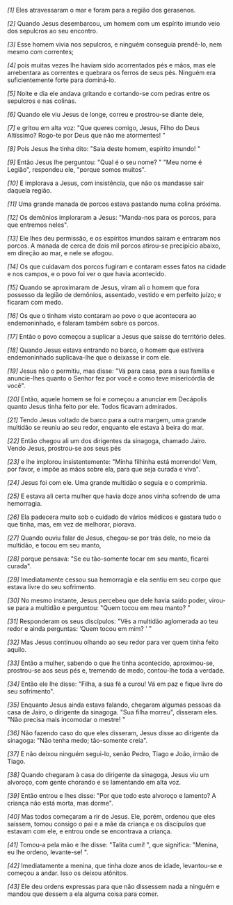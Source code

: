 *[1]* Eles atravessaram o mar e foram para a região dos gerasenos.

*[2]* Quando Jesus desembarcou, um homem com um espírito imundo veio dos sepulcros ao seu encontro.

*[3]* Esse homem vivia nos sepulcros, e ninguém conseguia prendê-lo, nem mesmo com correntes;

*[4]* pois muitas vezes lhe haviam sido acorrentados pés e mãos, mas ele arrebentara as correntes e quebrara os ferros de seus pés. Ninguém era suficientemente forte para dominá-lo.

*[5]* Noite e dia ele andava gritando e cortando-se com pedras entre os sepulcros e nas colinas.

*[6]* Quando ele viu Jesus de longe, correu e prostrou-se diante dele,

*[7]* e gritou em alta voz: "Que queres comigo, Jesus, Filho do Deus Altíssimo? Rogo-te por Deus que não me atormentes! "

*[8]* Pois Jesus lhe tinha dito: "Saia deste homem, espírito imundo! "

*[9]* Então Jesus lhe perguntou: "Qual é o seu nome? " "Meu nome é Legião", respondeu ele, "porque somos muitos".

*[10]* E implorava a Jesus, com insistência, que não os mandasse sair daquela região.

*[11]* Uma grande manada de porcos estava pastando numa colina próxima.

*[12]* Os demônios imploraram a Jesus: "Manda-nos para os porcos, para que entremos neles".

*[13]* Ele lhes deu permissão, e os espíritos imundos saíram e entraram nos porcos. A manada de cerca de dois mil porcos atirou-se precipício abaixo, em direção ao mar, e nele se afogou.

*[14]* Os que cuidavam dos porcos fugiram e contaram esses fatos na cidade e nos campos, e o povo foi ver o que havia acontecido.

*[15]* Quando se aproximaram de Jesus, viram ali o homem que fora possesso da legião de demônios, assentado, vestido e em perfeito juízo; e ficaram com medo.

*[16]* Os que o tinham visto contaram ao povo o que acontecera ao endemoninhado, e falaram também sobre os porcos.

*[17]* Então o povo começou a suplicar a Jesus que saísse do território deles.

*[18]* Quando Jesus estava entrando no barco, o homem que estivera endemoninhado suplicava-lhe que o deixasse ir com ele.

*[19]* Jesus não o permitiu, mas disse: "Vá para casa, para a sua família e anuncie-lhes quanto o Senhor fez por você e como teve misericórdia de você".

*[20]* Então, aquele homem se foi e começou a anunciar em Decápolis quanto Jesus tinha feito por ele. Todos ficavam admirados.

*[21]* Tendo Jesus voltado de barco para a outra margem, uma grande multidão se reuniu ao seu redor, enquanto ele estava à beira do mar.

*[22]* Então chegou ali um dos dirigentes da sinagoga, chamado Jairo. Vendo Jesus, prostrou-se aos seus pés

*[23]* e lhe implorou insistentemente: "Minha filhinha está morrendo! Vem, por favor, e impõe as mãos sobre ela, para que seja curada e viva".

*[24]* Jesus foi com ele. Uma grande multidão o seguia e o comprimia.

*[25]* E estava ali certa mulher que havia doze anos vinha sofrendo de uma hemorragia.

*[26]* Ela padecera muito sob o cuidado de vários médicos e gastara tudo o que tinha, mas, em vez de melhorar, piorava.

*[27]* Quando ouviu falar de Jesus, chegou-se por trás dele, no meio da multidão, e tocou em seu manto,

*[28]* porque pensava: "Se eu tão-somente tocar em seu manto, ficarei curada".

*[29]* Imediatamente cessou sua hemorragia e ela sentiu em seu corpo que estava livre do seu sofrimento.

*[30]* No mesmo instante, Jesus percebeu que dele havia saído poder, virou-se para a multidão e perguntou: "Quem tocou em meu manto? "

*[31]* Responderam os seus discípulos: "Vês a multidão aglomerada ao teu redor e ainda perguntas: ‘Quem tocou em mim? ’ "

*[32]* Mas Jesus continuou olhando ao seu redor para ver quem tinha feito aquilo.

*[33]* Então a mulher, sabendo o que lhe tinha acontecido, aproximou-se, prostrou-se aos seus pés e, tremendo de medo, contou-lhe toda a verdade.

*[34]* Então ele lhe disse: "Filha, a sua fé a curou! Vá em paz e fique livre do seu sofrimento".

*[35]* Enquanto Jesus ainda estava falando, chegaram algumas pessoas da casa de Jairo, o dirigente da sinagoga. "Sua filha morreu", disseram eles. "Não precisa mais incomodar o mestre! "

*[36]* Não fazendo caso do que eles disseram, Jesus disse ao dirigente da sinagoga: "Não tenha medo; tão-somente creia".

*[37]* E não deixou ninguém segui-lo, senão Pedro, Tiago e João, irmão de Tiago.

*[38]* Quando chegaram à casa do dirigente da sinagoga, Jesus viu um alvoroço, com gente chorando e se lamentando em alta voz.

*[39]* Então entrou e lhes disse: "Por que todo este alvoroço e lamento? A criança não está morta, mas dorme".

*[40]* Mas todos começaram a rir de Jesus. Ele, porém, ordenou que eles saíssem, tomou consigo o pai e a mãe da criança e os discípulos que estavam com ele, e entrou onde se encontrava a criança.

*[41]* Tomou-a pela mão e lhe disse: "Talita cumi! ", que significa: "Menina, eu lhe ordeno, levante-se! ".

*[42]* Imediatamente a menina, que tinha doze anos de idade, levantou-se e começou a andar. Isso os deixou atônitos.

*[43]* Ele deu ordens expressas para que não dissessem nada a ninguém e mandou que dessem a ela alguma coisa para comer.

